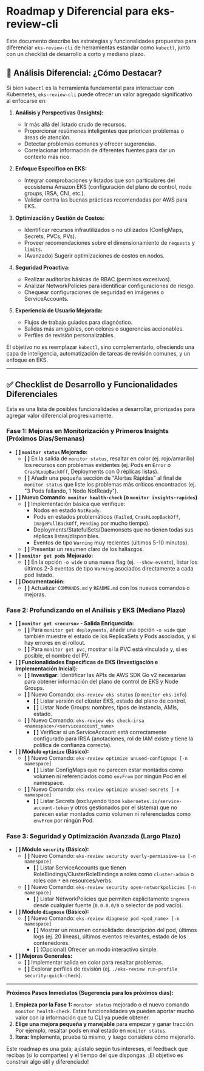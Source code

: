 # Roadmap y Diferencial para eks-review-cli

Este documento describe las estrategias y funcionalidades propuestas para diferenciar `eks-review-cli` de herramientas estándar como `kubectl`, junto con un checklist de desarrollo a corto y mediano plazo.

## 🎯 Análisis Diferencial: ¿Cómo Destacar?

Si bien `kubectl` es la herramienta fundamental para interactuar con Kubernetes, `eks-review-cli` puede ofrecer un valor agregado significativo al enfocarse en:

1.  **Análisis y Perspectivas (Insights):**
    * Ir más allá del listado crudo de recursos.
    * Proporcionar resúmenes inteligentes que prioricen problemas o áreas de atención.
    * Detectar problemas comunes y ofrecer sugerencias.
    * Correlacionar información de diferentes fuentes para dar un contexto más rico.

2.  **Enfoque Específico en EKS:**
    * Integrar comprobaciones y listados que son particulares del ecosistema Amazon EKS (configuración del plano de control, node groups, IRSA, CNI, etc.).
    * Validar contra las buenas prácticas recomendadas por AWS para EKS.

3.  **Optimización y Gestión de Costos:**
    * Identificar recursos infrautilizados o no utilizados (ConfigMaps, Secrets, PVCs, PVs).
    * Proveer recomendaciones sobre el dimensionamiento de `requests` y `limits`.
    * (Avanzado) Sugerir optimizaciones de costos en nodos.

4.  **Seguridad Proactiva:**
    * Realizar auditorías básicas de RBAC (permisos excesivos).
    * Analizar NetworkPolicies para identificar configuraciones de riesgo.
    * Chequear configuraciones de seguridad en imágenes o ServiceAccounts.

5.  **Experiencia de Usuario Mejorada:**
    * Flujos de trabajo guiados para diagnóstico.
    * Salidas más amigables, con colores o sugerencias accionables.
    * Perfiles de revisión personalizables.

El objetivo no es reemplazar `kubectl`, sino complementarlo, ofreciendo una capa de inteligencia, automatización de tareas de revisión comunes, y un enfoque en EKS.

---

## ✅ Checklist de Desarrollo y Funcionalidades Diferenciales

Esta es una lista de posibles funcionalidades a desarrollar, priorizadas para agregar valor diferencial progresivamente.

### Fase 1: Mejoras en Monitorización y Primeros Insights (Próximos Días/Semanas)

* **[ ] `monitor status` Mejorado:**
    * **[ ]** En la salida de `monitor status`, resaltar en color (ej. rojo/amarillo) los recursos con problemas evidentes (ej. Pods en `Error` o `CrashLoopBackOff`, Deployments con 0 réplicas listas).
    * **[ ]** Añadir una pequeña sección de "Alertas Rápidas" al final de `monitor status` que liste los problemas más críticos encontrados (ej. "3 Pods fallando, 1 Nodo NotReady").
* **[ ] Nuevo Comando: `monitor health-check` (o `monitor insights-rapidos`)**
    * **[ ]** Implementación básica que verifique:
        * Nodos en estado `NotReady`.
        * Pods en estados problemáticos (`Failed`, `CrashLoopBackOff`, `ImagePullBackOff`, `Pending` por mucho tiempo).
        * Deployments/StatefulSets/Daemonsets que no tienen todas sus réplicas listas/disponibles.
        * Eventos de tipo `Warning` muy recientes (últimos 5-10 minutos).
    * **[ ]** Presentar un resumen claro de los hallazgos.
* **[ ] `monitor get pods` Mejorado:**
    * **[ ]** En la opción `-o wide` o una nueva flag (ej. `--show-events`), listar los últimos 2-3 eventos de tipo `Warning` asociados directamente a cada pod listado.
* **[ ] Documentación:**
    * **[ ]** Actualizar `COMMANDS.md` y `README.md` con los nuevos comandos o mejoras.

### Fase 2: Profundizando en el Análisis y EKS (Mediano Plazo)

* **[ ] `monitor get <recurso>` - Salida Enriquecida:**
    * **[ ]** Para `monitor get deployments`, añadir una opción `-o wide` que también muestre el estado de los ReplicaSets y Pods asociados, y si hay errores en el rollout.
    * **[ ]** Para `monitor get pvc`, mostrar si la PVC está vinculada y, si es posible, el nombre del PV.
* **[ ] Funcionalidades Específicas de EKS (Investigación e Implementación Inicial):**
    * **[ ]** **Investigar:** Identificar las APIs de AWS SDK Go v2 necesarias para obtener información del plano de control de EKS y Node Groups.
    * **[ ]** Nuevo Comando: `eks-review eks status` (o `monitor eks-info`)
        * **[ ]** Listar versión del clúster EKS, estado del plano de control.
        * **[ ]** Listar Node Groups: nombres, tipos de instancia, AMIs, estado.
    * **[ ]** Nuevo Comando: `eks-review eks check-irsa <namespace>/<serviceaccount_name>`
        * **[ ]** Verificar si un ServiceAccount está correctamente configurado para IRSA (anotaciones, rol de IAM existe y tiene la política de confianza correcta).
* **[ ] Módulo `optimize` (Básico):**
    * **[ ]** Nuevo Comando: `eks-review optimize unused-configmaps [-n namespace]`
        * **[ ]** Listar ConfigMaps que no parecen estar montados como volumen ni referenciados como `envFrom` por ningún Pod en el namespace.
    * **[ ]** Nuevo Comando: `eks-review optimize unused-secrets [-n namespace]`
        * **[ ]** Listar Secrets (excluyendo tipos `kubernetes.io/service-account-token` y otros gestionados por el sistema) que no parecen estar montados como volumen ni referenciados como `envFrom` por ningún Pod.

### Fase 3: Seguridad y Optimización Avanzada (Largo Plazo)

* **[ ] Módulo `security` (Básico):**
    * **[ ]** Nuevo Comando: `eks-review security overly-permissive-sa [-n namespace]`
        * **[ ]** Listar ServiceAccounts que tienen RoleBindings/ClusterRoleBindings a roles como `cluster-admin` o roles con `*` en resources/verbs.
    * **[ ]** Nuevo Comando: `eks-review security open-networkpolicies [-n namespace]`
        * **[ ]** Listar NetworkPolicies que permiten explícitamente `ingress` desde cualquier fuente (`0.0.0.0/0` o selector de pod vacío).
* **[ ] Módulo `diagnose` (Básico):**
    * **[ ]** Nuevo Comando: `eks-review diagnose pod <pod_name> [-n namespace]`
        * **[ ]** Mostrar un resumen consolidado: descripción del pod, últimos logs (ej. 20 líneas), últimos eventos relevantes, estado de los contenedores.
        * **[ ]** (Opcional) Ofrecer un modo interactivo simple.
* **[ ] Mejoras Generales:**
    * **[ ]** Implementar salida en color para resaltar problemas.
    * **[ ]** Explorar perfiles de revisión (ej. `./eks-review run-profile security-quick-check`).

---

**Próximos Pasos Inmediatos (Sugerencia para los próximos días):**

1.  **Empieza por la Fase 1:** `monitor status` mejorado o el nuevo comando `monitor health-check`. Estas funcionalidades ya pueden aportar mucho valor con la información que tu CLI ya puede obtener.
2.  **Elige una mejora pequeña y manejable** para empezar y ganar tracción. Por ejemplo, resaltar pods en mal estado en `monitor status`.
3.  **Itera:** Implementa, prueba tú mismo, y luego considera cómo mejorarlo.

Este roadmap es una guía; ajústalo según tus intereses, el feedback que recibas (si lo compartes) y el tiempo del que dispongas. ¡El objetivo es construir algo útil y diferenciado!
